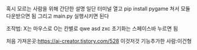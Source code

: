 
혹시 모르는 사람을 위해 간단한 설명
일단 터미널 열고 pip install pygame 쳐서 모듈 다운받으면 됨
그리고 main.py 실행시키면 된다

조작법:
X는 마우스로
O는 칸별로 qwe
          asd
          zxc
초기화는 스페이스바 누르면 됨

처음 가져온곳:https://ai-creator.tistory.com/528
이것저것 기능추가한 사람:이건형
